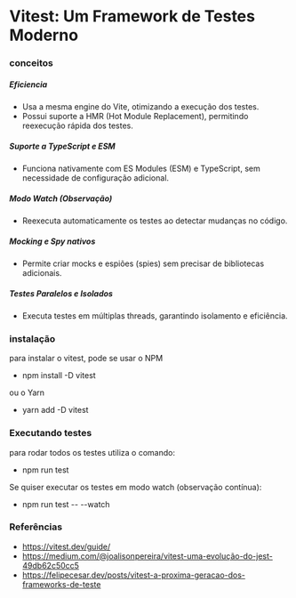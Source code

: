 # Vitest: Um Framework de Testes Moderno

### conceitos

##### Eficiencia
- Usa a mesma engine do Vite, otimizando a execução dos testes.
- Possui suporte a HMR (Hot Module Replacement), permitindo reexecução rápida dos testes.

##### Suporte a TypeScript e ESM
- Funciona nativamente com ES Modules (ESM) e TypeScript, sem necessidade de configuração adicional.

##### Modo Watch (Observação) 
- Reexecuta automaticamente os testes ao detectar mudanças no código.

##### Mocking e Spy nativos
- Permite criar mocks e espiões (spies) sem precisar de bibliotecas adicionais.

##### Testes Paralelos e Isolados
- Executa testes em múltiplas threads, garantindo isolamento e eficiência.

### instalação
para instalar o vitest, pode se usar o NPM
- npm install -D vitest

ou o Yarn
- yarn add -D vitest

### Executando testes
para rodar todos os testes utiliza o comando: 
- npm run test

Se quiser executar os testes em modo watch (observação contínua):

- npm run test -- --watch

### Referências

- https://vitest.dev/guide/
- https://medium.com/@joalisonpereira/vitest-uma-evolução-do-jest-49db62c50cc5
- https://felipecesar.dev/posts/vitest-a-proxima-geracao-dos-frameworks-de-teste